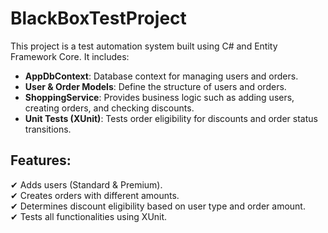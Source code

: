 # BlackBoxTestProject


This project is a test automation system built using C# and Entity Framework Core.
It includes:
- **AppDbContext**: Database context for managing users and orders.
- **User & Order Models**: Define the structure of users and orders.
- **ShoppingService**: Provides business logic such as adding users, creating orders, and checking discounts.
- **Unit Tests (XUnit)**: Tests order eligibility for discounts and order status transitions.

## Features:
✔ Adds users (Standard & Premium).  
✔ Creates orders with different amounts.  
✔ Determines discount eligibility based on user type and order amount.  
✔ Tests all functionalities using XUnit.
